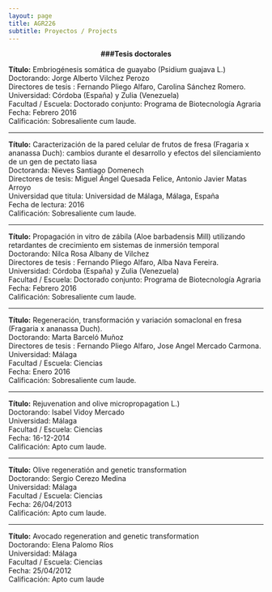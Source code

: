```yaml
---
layout: page
title: AGR226
subtitle: Proyectos / Projects
---
```


<center><b>###Tesis doctorales</b></center>

<b>Título:</b> Embriogénesis somática de guayabo (Psidium guajava L.)<br>
Doctorando: Jorge Alberto Vilchez Perozo<br>
Directores de tesis :  Fernando Pliego Alfaro, Carolina Sánchez Romero.<br>
Universidad: Córdoba (España) y Zulia (Venezuela)<br>
Facultad / Escuela: Doctorado conjunto: Programa de Biotecnología Agraria<br>
Fecha: Febrero 2016<br>
Calificación:  Sobresaliente cum laude.<br>

---

<b>Título:</b> Caracterización de la pared celular de frutos de fresa (Fragaria x ananassa Duch): cambios
durante el desarrollo y efectos del silenciamiento de un gen de pectato liasa<br>
Doctoranda: Nieves Santiago Domenech<br>
Directores de tesis: Miguel Ángel Quesada Felice, Antonio Javier Matas Arroyo<br>
Universidad que titula: Universidad de Málaga, Málaga, España<br>
Fecha de lectura: 2016<br>
Calificación:  Sobresaliente cum laude.<br>

---

<b>Título:</b> Propagación in vitro de zábila (Aloe barbadensis Mill) utilizando retardantes de crecimiento em sistemas de inmersión temporal <br>
Doctorando: Nilca Rosa Albany de Vilchez<br>
Directores de tesis :  Fernando Pliego Alfaro, Alba Nava Fereira.<br>
Universidad: Córdoba (España) y Zulia (Venezuela)<br>
Facultad / Escuela: Doctorado conjunto: Programa de Biotecnología Agraria<br>
Fecha: Febrero 2016<br>
Calificación:  Sobresaliente cum laude.<br>

---

<b>Título:</b> Regeneración, transformación y variación somaclonal en fresa (Fragaria x ananassa Duch).<br> 
Doctorando: Marta Barceló Muñoz<br> 
Directores de tesis :  Fernando Pliego Alfaro, Jose Angel Mercado Carmona.<br>
Universidad: Málaga<br>
Facultad / Escuela: Ciencias<br> 
Fecha: Enero 2016<br>
Calificación:  Sobresaliente cum laude.<br>

---

<b>Título:</b> Rejuvenation and olive micropropagation L.)<br>
Doctorando:  Isabel Vidoy Mercado<br> 
Universidad: Málaga<br>
Facultad / Escuela: Ciencias<br>
Fecha: 16-12-2014<br>
Calificación: Apto cum laude.<br> 

---

<b>Título:</b> Olive regeneratión and genetic transformation<br> 
Doctorando: Sergio Cerezo Medina<br>
Universidad: Málaga<br>
Facultad / Escuela: Ciencias<br>
Fecha: 26/04/2013<br>
Calificación: Apto cum laude.<br> 

---

<b>Título:</b> Avocado regeneration and genetic transformation<br> 
Doctorando: Elena Palomo Ríos<br>
Universidad: Málaga<br>
Facultad / Escuela: Ciencias<br>
Fecha: 25/04/2012<br>
Calificación: Apto cum laude <br>
